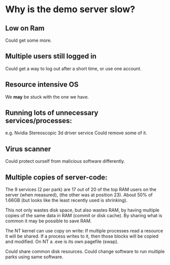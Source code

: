 # Why is the demo server slow?

## Low on Ram
  Could get some more.
## Multiple users still logged in
  Could get a way to log out after a short time, or use one account.
## Resource intensive OS
  We **may** be stuck with the one we have.
## Running lots of unnecessary services/processes:
  e.g. Nvidia Stereoscopic 3d driver service
  Could remove some of it.
## Virus scanner
  Could protect ourself from malicious software differently.
## Multiple copies of server-code:
  The 9 services (2 per park) are 17 out of 20 of the top RAM users on the server (when measured), (the other was at position 23). About 50% of 1.66GB (but looks like the least recently used is shrinking).

  This not only wastes disk space, but also wastes RAM, by having multiple copies of the same data in RAM (commit or disk cache). By sharing what is common it may be possible to save RAM. 

  The NT kernel can use copy on write: If multiple processes read a resource it will be shared. If a process writes to it, then those blocks will be copied and modified. On NT a .exe is its own pagefile (swap).

  Could share common disk resources.
  Could change software to run multiple parks using same software.
